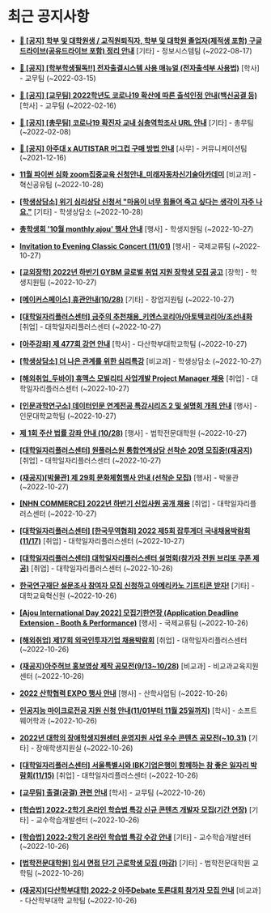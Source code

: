 # 최근 공지사항

* **[📌 [공지] 학부 및 대학원생 / 교직원퇴직자, 학부 및 대학원 졸업자(제적생 포함) 구글드라이브(공유드라이브 포함) 정리 안내](http://ajou.ac.kr/kr/ajou/notice.do?mode=view&amp;articleNo=202858&amp;article.offset=0&amp;articleLimit=30)**
 [기타] - 정보시스템팀 (~2022-08-17)

* **[📌 [공지] [학부학생필독!!] 전자출결시스템 사용 매뉴얼 (전자출석부 사용법)](http://ajou.ac.kr/kr/ajou/notice.do?mode=view&amp;articleNo=192571&amp;article.offset=0&amp;articleLimit=30)**
 [학사] - 교무팀 (~2022-03-15)

* **[📌 [공지] [교무팀] 2022학년도 코로나19 확산에 따른 출석인정 안내(백신공결 등)](http://ajou.ac.kr/kr/ajou/notice.do?mode=view&amp;articleNo=180913&amp;article.offset=0&amp;articleLimit=30)**
 [학사] - 교무팀 (~2022-02-16)

* **[📌 [공지] [총무팀] 코로나19 확진자 교내 심층역학조사 URL 안내](http://ajou.ac.kr/kr/ajou/notice.do?mode=view&amp;articleNo=180493&amp;article.offset=0&amp;articleLimit=30)**
 [기타] - 총무팀 (~2022-02-08)

* **[📌 [공지] 아주대 x AUTISTAR 머그컵 구매 방법 안내](http://ajou.ac.kr/kr/ajou/notice.do?mode=view&amp;articleNo=147976&amp;article.offset=0&amp;articleLimit=30)**
 [사무] - 커뮤니케이션팀 (~2021-12-16)

* **[11월 파이썬 심화 zoom집중교육 신청안내_미래자동차신기술아카데미](http://ajou.ac.kr/kr/ajou/notice.do?mode=view&amp;articleNo=205627&amp;article.offset=0&amp;articleLimit=30)**
 [비교과] - 혁신공유팀 (~2022-10-28)

* **[[학생상담소] 위기 심리상담 신청서 &quot;마음이 너무 힘들어 죽고 싶다는 생각이 자주 나요.&quot;](http://ajou.ac.kr/kr/ajou/notice.do?mode=view&amp;articleNo=205616&amp;article.offset=0&amp;articleLimit=30)**
 [기타] - 학생상담소 (~2022-10-28)

* **[총학생회 &#x27;10월 monthly ajou&#x27; 행사 안내](http://ajou.ac.kr/kr/ajou/notice.do?mode=view&amp;articleNo=205612&amp;article.offset=0&amp;articleLimit=30)**
 [행사] - 학생지원팀 (~2022-10-27)

* **[Invitation to Evening Classic Concert (11/01)](http://ajou.ac.kr/kr/ajou/notice.do?mode=view&amp;articleNo=205606&amp;article.offset=0&amp;articleLimit=30)**
 [행사] - 국제교류팀 (~2022-10-27)

* **[[교외장학] 2022년 하반기 GYBM 글로벌 취업 지원 장학생 모집 공고](http://ajou.ac.kr/kr/ajou/notice.do?mode=view&amp;articleNo=205604&amp;article.offset=0&amp;articleLimit=30)**
 [장학] - 학생지원팀 (~2022-10-27)

* **[[메이커스페이스] 휴관안내(10/28)](http://ajou.ac.kr/kr/ajou/notice.do?mode=view&amp;articleNo=205602&amp;article.offset=0&amp;articleLimit=30)**
 [기타] - 창업지원팀 (~2022-10-27)

* **[[대학일자리플러스센터] 금주의 추천채용_키엔스코리아/아토텍코리아/조선내화](http://ajou.ac.kr/kr/ajou/notice.do?mode=view&amp;articleNo=205601&amp;article.offset=0&amp;articleLimit=30)**
 [취업] - 대학일자리플러스센터 (~2022-10-27)

* **[[아주강좌] 제 477회 강연 안내](http://ajou.ac.kr/kr/ajou/notice.do?mode=view&amp;articleNo=205600&amp;article.offset=0&amp;articleLimit=30)**
 [학사] - 다산학부대학교학팀 (~2022-10-27)

* **[[학생상담소] 더 나은 관계를 위한 심리특강](http://ajou.ac.kr/kr/ajou/notice.do?mode=view&amp;articleNo=205598&amp;article.offset=0&amp;articleLimit=30)**
 [비교과] - 학생상담소 (~2022-10-27)

* **[[해외취업_두바이] 휴맥스 모빌리티 사업개발 Project Manager 채용](http://ajou.ac.kr/kr/ajou/notice.do?mode=view&amp;articleNo=205594&amp;article.offset=0&amp;articleLimit=30)**
 [취업] - 대학일자리플러스센터 (~2022-10-27)

* **[[인문과학연구소] 데이터인문 연계전공 특강시리즈 2 및 설명회 개최 안내](http://ajou.ac.kr/kr/ajou/notice.do?mode=view&amp;articleNo=205591&amp;article.offset=0&amp;articleLimit=30)**
 [행사] - 인문대학교학팀 (~2022-10-27)

* **[제 1회 주산 법률 강좌 안내 (10/28)](http://ajou.ac.kr/kr/ajou/notice.do?mode=view&amp;articleNo=205584&amp;article.offset=0&amp;articleLimit=30)**
 [행사] - 법학전문대학원 (~2022-10-27)

* **[[대학일자리플러스센터] 원플러스원 통합연계상담 선착순 20명 모집중!(재공지)](http://ajou.ac.kr/kr/ajou/notice.do?mode=view&amp;articleNo=205583&amp;article.offset=0&amp;articleLimit=30)**
 [취업] - 대학일자리플러스센터 (~2022-10-27)

* **[(재공지)[박물관] 제 29회 문화체험행사 안내 (선착순 모집)](http://ajou.ac.kr/kr/ajou/notice.do?mode=view&amp;articleNo=205581&amp;article.offset=0&amp;articleLimit=30)**
 [행사] - 박물관 (~2022-10-27)

* **[[NHN COMMERCE] 2022년 하반기 신입사원 공개 채용](http://ajou.ac.kr/kr/ajou/notice.do?mode=view&amp;articleNo=205580&amp;article.offset=0&amp;articleLimit=30)**
 [취업] - 대학일자리플러스센터 (~2022-10-27)

* **[[대학일자리플러스센터] [한국무역협회] 2022 제5회 잡투게더 국내채용박람회(11/17)](http://ajou.ac.kr/kr/ajou/notice.do?mode=view&amp;articleNo=205579&amp;article.offset=0&amp;articleLimit=30)**
 [취업] - 대학일자리플러스센터 (~2022-10-27)

* **[[대학일자리플러스센터] 대학일자리플러스센터 설명회(참가자 전원 브리또 쿠폰 제공)](http://ajou.ac.kr/kr/ajou/notice.do?mode=view&amp;articleNo=205573&amp;article.offset=0&amp;articleLimit=30)**
 [취업] - 대학일자리플러스센터 (~2022-10-26)

* **[한국연구재단 설문조사 참여자 모집 신청하고 아메리카노 기프티콘 받자!](http://ajou.ac.kr/kr/ajou/notice.do?mode=view&amp;articleNo=205569&amp;article.offset=0&amp;articleLimit=30)**
 [기타] - 대학교육혁신원 (~2022-10-26)

* **[[Ajou International Day 2022] 모집기한연장 (Application Deadline Extension - Booth &amp; Performance)](http://ajou.ac.kr/kr/ajou/notice.do?mode=view&amp;articleNo=205568&amp;article.offset=0&amp;articleLimit=30)**
 [행사] - 국제교류팀 (~2022-10-26)

* **[[해외취업] 제17회 외국인투자기업 채용박람회](http://ajou.ac.kr/kr/ajou/notice.do?mode=view&amp;articleNo=205564&amp;article.offset=0&amp;articleLimit=30)**
 [취업] - 대학일자리플러스센터 (~2022-10-26)

* **[(재공지)아주허브 홍보영상 제작 공모전(9/13~10/28)](http://ajou.ac.kr/kr/ajou/notice.do?mode=view&amp;articleNo=205560&amp;article.offset=0&amp;articleLimit=30)**
 [비교과] - 비교과교육지원센터 (~2022-10-26)

* **[2022 산학협력 EXPO 행사 안내](http://ajou.ac.kr/kr/ajou/notice.do?mode=view&amp;articleNo=205559&amp;article.offset=0&amp;articleLimit=30)**
 [행사] - 산학사업팀 (~2022-10-26)

* **[인공지능 마이크로전공 지원 신청 안내(11/01부터 11월 25일까지)](http://ajou.ac.kr/kr/ajou/notice.do?mode=view&amp;articleNo=205558&amp;article.offset=0&amp;articleLimit=30)**
 [학사] - 소프트웨어학과 (~2022-10-26)

* **[2022년 대학의 장애학생지원센터 운영지원 사업 우수 콘텐츠 공모전(~10.31)](http://ajou.ac.kr/kr/ajou/notice.do?mode=view&amp;articleNo=205556&amp;article.offset=0&amp;articleLimit=30)**
 [기타] - 장애학생지원실 (~2022-10-26)

* **[[대학일자리플러스센터] 서울특별시와 IBK기업은행이 함께하는 참 좋은 일자리 박람회(11/15)](http://ajou.ac.kr/kr/ajou/notice.do?mode=view&amp;articleNo=205555&amp;article.offset=0&amp;articleLimit=30)**
 [취업] - 대학일자리플러스센터 (~2022-10-26)

* **[[교무팀] 출결(공결) 관련 안내](http://ajou.ac.kr/kr/ajou/notice.do?mode=view&amp;articleNo=205552&amp;article.offset=0&amp;articleLimit=30)**
 [학사] - 교무팀 (~2022-10-26)

* **[[학습법] 2022-2학기 온라인 학습법 특강 신규 콘텐츠 개발자 모집(기간 연장)](http://ajou.ac.kr/kr/ajou/notice.do?mode=view&amp;articleNo=205542&amp;article.offset=0&amp;articleLimit=30)**
 [기타] - 교수학습개발센터 (~2022-10-26)

* **[[학습법] 2022-2학기 온라인 학습법 특강 수강 안내](http://ajou.ac.kr/kr/ajou/notice.do?mode=view&amp;articleNo=205541&amp;article.offset=0&amp;articleLimit=30)**
 [기타] - 교수학습개발센터 (~2022-10-26)

* **[[법학전문대학원] 입시 면접 단기 근로학생 모집 (마감)](http://ajou.ac.kr/kr/ajou/notice.do?mode=view&amp;articleNo=205540&amp;article.offset=0&amp;articleLimit=30)**
 [기타] - 법학전문대학원 교학팀 (~2022-10-26)

* **[(재공지)[다산학부대학] 2022-2 아주Debate 토론대회 참가자 모집 안내](http://ajou.ac.kr/kr/ajou/notice.do?mode=view&amp;articleNo=205535&amp;article.offset=0&amp;articleLimit=30)**
 [비교과] - 다산학부대학 교학팀 (~2022-10-26)
